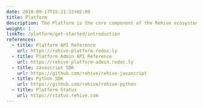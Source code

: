 ```yaml
---
date: 2018-09-17T15:21:22+02:00
title: Platform
description: The Platform is the core component of the Rehive ecosystem. It acts as the backbone for all company, user, account and transaction management in Rehive.
weight: 1
linkTo: /platform/get-started/introduction
references:
  - title: Platform API Reference
    url: https://rehive-platform.redoc.ly
  - title: Platform Admin API Reference
    url: https://rehive-platform-admin.redoc.ly
  - title: Javascript SDK
    url: https://github.com/rehive/rehive-javascript
  - title: Python SDK
    url: https://github.com/rehive/rehive-python
  - title: Platform Status
    url: https://status.rehive.com
---
```

